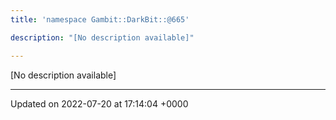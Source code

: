 ```yaml
---
title: 'namespace Gambit::DarkBit::@665'

description: "[No description available]"

---
```







[No description available]






-------------------------------

Updated on 2022-07-20 at 17:14:04 +0000
